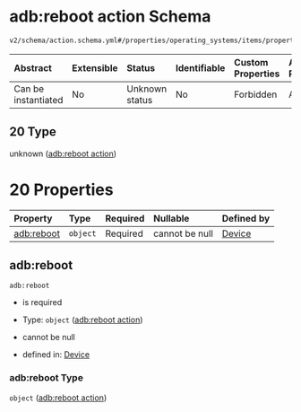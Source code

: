 # adb:reboot action Schema

```txt
v2/schema/action.schema.yml#/properties/operating_systems/items/properties/steps/items/properties/actions/items/oneOf/20
```



| Abstract            | Extensible | Status         | Identifiable | Custom Properties | Additional Properties | Access Restrictions | Defined In                                                          |
| :------------------ | :--------- | :------------- | :----------- | :---------------- | :-------------------- | :------------------ | :------------------------------------------------------------------ |
| Can be instantiated | No         | Unknown status | No           | Forbidden         | Allowed               | none                | [device.schema.json*](../device.schema.json "open original schema") |

## 20 Type

unknown ([adb:reboot action](device-properties-operating-systems-operating-system-properties-steps-step-properties-group-step-action-oneof-adbreboot-action.md))

# 20 Properties

| Property                 | Type     | Required | Nullable       | Defined by                                                                                                                                                                                                                                                                                                               |
| :----------------------- | :------- | :------- | :------------- | :----------------------------------------------------------------------------------------------------------------------------------------------------------------------------------------------------------------------------------------------------------------------------------------------------------------------- |
| [adb:reboot](#adbreboot) | `object` | Required | cannot be null | [Device](device-properties-operating-systems-operating-system-properties-steps-step-properties-group-step-action-oneof-adbreboot-action-properties-adbreboot-action.md "v2/schema/action.schema.yml#/properties/operating_systems/items/properties/steps/items/properties/actions/items/oneOf/20/properties/adb:reboot") |

## adb:reboot



`adb:reboot`

*   is required

*   Type: `object` ([adb:reboot action](device-properties-operating-systems-operating-system-properties-steps-step-properties-group-step-action-oneof-adbreboot-action-properties-adbreboot-action.md))

*   cannot be null

*   defined in: [Device](device-properties-operating-systems-operating-system-properties-steps-step-properties-group-step-action-oneof-adbreboot-action-properties-adbreboot-action.md "v2/schema/action.schema.yml#/properties/operating_systems/items/properties/steps/items/properties/actions/items/oneOf/20/properties/adb:reboot")

### adb:reboot Type

`object` ([adb:reboot action](device-properties-operating-systems-operating-system-properties-steps-step-properties-group-step-action-oneof-adbreboot-action-properties-adbreboot-action.md))
